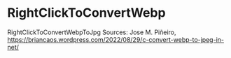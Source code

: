 # RightClickToConvertWebp
RightClickToConvertWebpToJpg
Sources: Jose M. Piñeiro, https://briancaos.wordpress.com/2022/08/29/c-convert-webp-to-jpeg-in-net/
